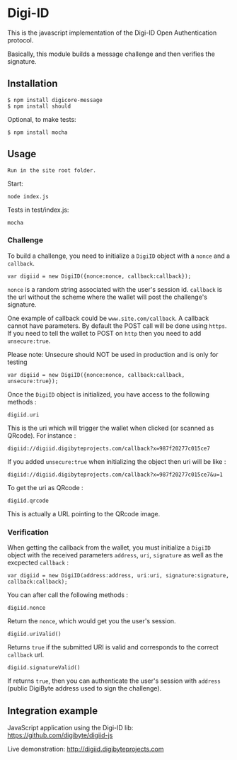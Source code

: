 # Digi-ID

This is the javascript implementation of the Digi-ID Open Authentication protocol.

Basically, this module builds a message challenge and then verifies the signature.

## Installation

    $ npm install digicore-message
    $ npm install should

Optional, to make tests:

    $ npm install mocha

## Usage

    Run in the site root folder.

Start: 
```
node index.js
```

Tests in test/index.js:
```
mocha
```

### Challenge

To build a challenge, you need to initialize a `DigiID` object with a `nonce` and a `callback`.

```
var digiid = new DigiID({nonce:nonce, callback:callback});
```

`nonce` is a random string associated with the user's session id.
`callback` is the url without the scheme where the wallet will post the challenge's signature.

One example of callback could be `www.site.com/callback`. A callback cannot have parameters. By
default the POST call will be done using `https`. If you need to tell the wallet to POST on
`http` then you need to add `unsecure:true`.

Please note: Unsecure should NOT be used in production and is only for testing

```
var digiid = new DigiID({nonce:nonce, callback:callback, unsecure:true});
```

Once the `DigiID` object is initialized, you have access to the following methods :

```
digiid.uri
```

This is the uri which will trigger the wallet when clicked (or scanned as QRcode). For instance :

```
digiid://digiid.digibyteprojects.com/callback?x=987f20277c015ce7
```

If you added `unsecure:true` when initializing the object then uri will be like :

```
digiid://digiid.digibyteprojects.com/callback?x=987f20277c015ce7&u=1
```

To get the uri as QRcode :

```
digiid.qrcode
```

This is actually a URL pointing to the QRcode image.

### Verification

When getting the callback from the wallet, you must initialize a `DigiID` object with the received 
parameters `address`, `uri`, `signature` as well as the excpected `callback` :

```
var digiid = new DigiID(address:address, uri:uri, signature:signature, callback:callback);
```

You can after call the following methods :

```
digiid.nonce
```

Return the `nonce`, which would get you the user's session.

```
digiid.uriValid()
```

Returns `true` if the submitted URI is valid and corresponds to the correct `callback` url.

```
digiid.signatureValid()
```

If returns `true`, then you can authenticate the user's session with `address` (public
DigiByte address used to sign the challenge).


## Integration example

JavaScript application using the Digi-ID lib: https://github.com/digibyte/digiid-js

Live demonstration: http://digiid.digibyteprojects.com
